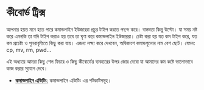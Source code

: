 # কীবোর্ড ট্রিক্স #

আপনার হয়ত মনে হতে পারে কমান্ডলাইন ইউজাররা প্রচুর টাইপ করতে পছন্দ করে। বাস্তবতা কিন্তু উল্টো। যা সময় নষ্ট করে এমনকি তা যদি টাইপ করাও হয় তবে তা ঘৃণা করে কমান্ডলাইন ইউজাররা। চেষ্টা করা হয় যত কম টাইপ করে, যত কম প্রচেষ্টা ও পুনরাবৃত্তিতে কিছু করা যায়। এজন্য লক্ষ্য করে দেখবেন, অধিকাংশ কমান্ডগুলোর নাম বেশ ছোট। যেমন: cp, mv, rm, pwd...

এই অধ্যায়ে আমরা কিছু শেল ফিচার ও কিছু কীবোর্ডের ব্যবহারের উপর জোর দেবো যা আমাদের কম কষ্টে ভালোভাবে কাজ করার সুযোগ দেবে।

*  [**কমান্ডলাইন এডিটিং**:](1.5.1.commandlineediting.md) কমান্ডলাইন এডিটিং এর শর্টকার্টসমূহ।
